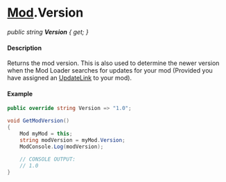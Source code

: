 # [Mod](API/MSCLoader/Mod.md).Version

*public string <b>Version</b> { get; }*

#### Description

Returns the mod version. This is also used to determine the newer version when the Mod Loader searches for updates for your mod (Provided you have assigned an [UpdateLink](API/MSCLoader/Mod/Variables/UpdateLink.md) to your mod).

#### Example

```csharp
public override string Version => "1.0";

void GetModVersion()
{
    Mod myMod = this;
    string modVersion = myMod.Version;
    ModConsole.Log(modVersion);
    
    // CONSOLE OUTPUT:
    // 1.0
}
```
